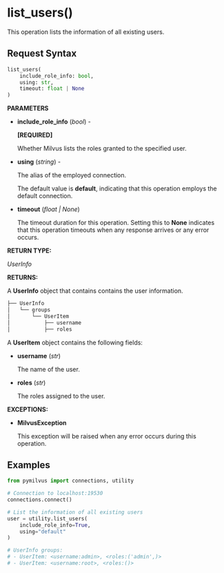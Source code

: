 
# list_users()

This operation lists the information of all existing users.

## Request Syntax

```python
list_users(
    include_role_info: bool,
    using: str,
    timeout: float | None
)
```

__PARAMETERS__

- __include_role_info__ (_bool_) - 

    __[REQUIRED]__

    Whether Milvus lists the roles granted to the specified user.

- __using__ (_string_) - 

    The alias of the employed connection.

    The default value is __default__, indicating that this operation employs the default connection.

- __timeout__ (_float _|_ None_)  

    The timeout duration for this operation. Setting this to __None__ indicates that this operation timeouts when any response arrives or any error occurs.

__RETURN TYPE:__

_UserInfo_

__RETURNS:__

A __UserInfo__ object that contains contains the user information.

```python
├── UserInfo
│   └── groups  
│       └── UserItem
│           ├── username
│           ├── roles
```

A __UserItem__ object contains the following fields:

- __username__ (_str_)

    The name of the user.

- __roles__ (_str_)

    The roles assigned to the user.

__EXCEPTIONS:__

- __MilvusException__

    This exception will be raised when any error occurs during this operation.

## Examples

```python
from pymilvus import connections, utility

# Connection to localhost:19530
connections.connect()

# List the information of all existing users
user = utility.list_users(
    include_role_info=True,
    using="default"
)

# UserInfo groups:
# - UserItem: <username:admin>, <roles:('admin',)>
# - UserItem: <username:root>, <roles:()>
```

